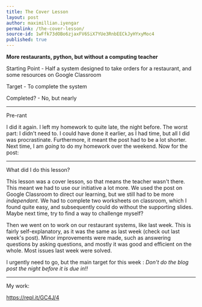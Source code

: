 ```yaml
---
title: The Cover Lesson
layout: post
author: maximillian.iyengar
permalink: /the-cover-lesson/
source-id: 1wFfk73dOBo6zjaxFV6SiX7YUe3RnbEECkJyHYxyMoc4
published: true
---
```

**More restaurants, python, but without a computing teacher**

 

Starting Point - Half a system designed to take orders for a restaurant, and some resources on Google Classroom

Target - To complete the system

Completed? - No, but nearly

***

Pre-rant

I did it again. I left my homework to quite late, the night before. The worst part: I didn't need to. I could have done it earlier, as I had time, but all I did was procrastinate. Furthermore, it meant the post had to be a lot shorter. Next time, I am *going* to do my homework over the weekend. Now for the post:

***

What did I do this lesson?

This lesson was a cover lesson, so that means the teacher wasn't there. This meant we had to use our initiative a lot more. We used the post on Google Classroom to direct our learning, but we still had to be more *independant*. We had to complete two worksheets on classroom, which I found quite easy, and subsequently could do without the supporting slides. Maybe next time, try to find a way to challenge myself?

Then we went on to work on our restaurant systems, like last week. This is fairly self-explanatory, as it was the same as last week (check out last week's post). Minor improvements were made, such as answering questions by asking questions, and mostly it was good and efficient on the whole. Most issues last week were solved.

I urgently need to go, but the main target for this week : *Don't do the blog post the night before it is due in!!*

***

My work:

https://repl.it/GC4J/4

